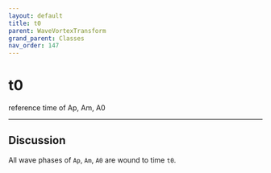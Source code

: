 ```yaml
---
layout: default
title: t0
parent: WaveVortexTransform
grand_parent: Classes
nav_order: 147
---
```


#  t0

reference time of Ap, Am, A0


---

## Discussion

All wave phases of `Ap`, `Am`, `A0` are wound to time `t0`. 

